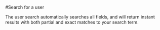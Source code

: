#Search for a user

The user search automatically searches all fields, and will return instant results with both partial and exact matches to your search term.